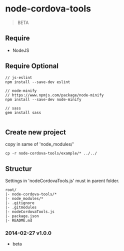 # node-cordova-tools
> BETA


## Require
* NodeJS

## Require Optional
````shell
// js-eslint
npm install --save-dev eslint
 
// node-minify
// https://www.npmjs.com/package/node-minify
npm install --save-dev node-minify

// sass
gem install sass
 
````

## Create new project
copy in same of 'node_modules/'
```shell
cp -r node-cordova-tools/example/* ../../
```

## Structur
Settings in 'nodeCordovaTools.js' must in parent folder.

```
root/
|- node-cordova-tools/*
|- node_modules/*
|- .gitignore
|- .gitmodules
|- nodeCordovaTools.js
|- package.json
|- README.md
```

### 2014-02-27 v1.0.0
* beta

